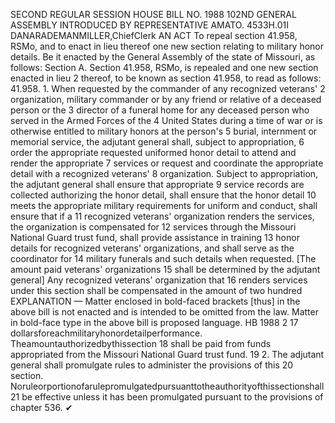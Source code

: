 SECOND REGULAR SESSION
HOUSE BILL NO. 1988
102ND GENERAL ASSEMBLY
INTRODUCED BY REPRESENTATIVE AMATO.
4533H.01I DANARADEMANMILLER,ChiefClerk
AN ACT
To repeal section 41.958, RSMo, and to enact in lieu thereof one new section relating to
military honor details.
Be it enacted by the General Assembly of the state of Missouri, as follows:
Section A. Section 41.958, RSMo, is repealed and one new section enacted in lieu
2 thereof, to be known as section 41.958, to read as follows:
41.958. 1. When requested by the commander of any recognized veterans'
2 organization, military commander or by any friend or relative of a deceased person or the
3 director of a funeral home for any deceased person who served in the Armed Forces of the
4 United States during a time of war or is otherwise entitled to military honors at the person's
5 burial, internment or memorial service, the adjutant general shall, subject to appropriation,
6 order the appropriate requested uniformed honor detail to attend and render the appropriate
7 services or request and coordinate the appropriate detail with a recognized veterans'
8 organization. Subject to appropriation, the adjutant general shall ensure that appropriate
9 service records are collected authorizing the honor detail, shall ensure that the honor detail
10 meets the appropriate military requirements for uniform and conduct, shall ensure that if a
11 recognized veterans' organization renders the services, the organization is compensated for
12 services through the Missouri National Guard trust fund, shall provide assistance in training
13 honor details for recognized veterans' organizations, and shall serve as the coordinator for
14 military funerals and such details when requested. [The amount paid veterans' organizations
15 shall be determined by the adjutant general] Any recognized veterans' organization that
16 renders services under this section shall be compensated in the amount of two hundred
EXPLANATION — Matter enclosed in bold-faced brackets [thus] in the above bill is not enacted and is
intended to be omitted from the law. Matter in bold-face type in the above bill is proposed language.
HB 1988 2
17 dollarsforeachmilitaryhonordetailperformance. Theamountauthorizedbythissection
18 shall be paid from funds appropriated from the Missouri National Guard trust fund.
19 2. The adjutant general shall promulgate rules to administer the provisions of this
20 section. Noruleorportionofarulepromulgatedpursuanttotheauthorityofthissectionshall
21 be effective unless it has been promulgated pursuant to the provisions of chapter 536.
✔
